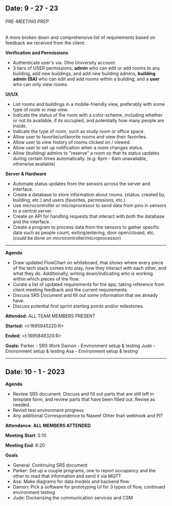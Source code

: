 ## Date: 9 - 27 - 23

###### PRE-MEETING PREP

A more broken down and comprehensive list of requirements based on feedback we received from the client:

**Verification and Permissions**
- Authenticate user's via. Ohio University account.
- 3 tiers of USER permissions, **admin** who can edit or add rooms to any building, add new buildings, and add new building admins, **building admin (BA)** who can edit and add rooms within a building, and a **user** who can only view rooms.

**UI/UX**
- List rooms and buildings in a mobile-friendly view, preferably with some type of route or map view.
- Indicate the status of the room with a color-scheme, including whether or not its available, if its occupied, and potentially how many people are inside.
- Indicate the type of room, such as study room or office space.
- Allow user to favorite/unfavorite rooms and view their favorites.
- Allow user to view history of rooms clicked on / viewed.
- Allow user to set up notification when a room changes status.
- Allow (building) admins to "reserve" a room so that its status updates during certain times automatically. (e.g: 6pm - 6am unavailable, otherwise available)

**Server & Hardware**
- Automate status updates from the sensors across the server and interface.
- Create a database to store information about rooms. (status, created by, building, etc.) and users (favorites, permissions, etc.)
- Use microcontroller or microprocessor to send data from pins in sensors to a central server.
- Create an API for handling requests that interact with both the database and the interface.
- Create a program to process data from the sensors to gather specific data such as people count, exiting/entering, door open/closed, etc. (could be done on microcontroller/microprocessor)
***
**Agenda**
- Draw updated FlowChart on whiteboard, that shows where every piece of the tech stack comes into play, how they interact with each other, and what they *do*. Additionally, writing down/indicating who is working within which pieces of the flow.
- Curate a list of updated requirements for the app, taking reference from client meeting feedback and the current requirements.
- Discuss SRS Document and fill out some information that we already have.
-  Discuss potential first sprint starting points and/or milestones.

**Attended:** ALL TEAM MEMBERS PRESENT

**Started:** <t:1695845220:R>

**Ended:** <t:1695849320:R>

**Goals:**
Parker - SRS Work
Damon - Environment setup & testing
Jude - Environment setup & testing
Asa - Environment setup & testing

***
## Date: 10 - 1 - 2023

**Agenda**
- Review SRS document. Discuss and fill out parts that are still left in template form, and review parts that have been filled out. Revise as needed.
- Revisit test environment progress
- Any additional Correspondence to Naseef Other than webhook and PI?

**Attendance**: **ALL MEMBERS ATTENDED**

**Meeting Start**:  5:10

**Meeting End**: 6:20

**Goals**
- General: Continuing SRS document
- Parker: Set up a couple programs, one to report occupancy and the other to read that information  and send it via MQTT
- Asa: Make diagrams for data models and backend flow
- Damon: Pick a software for prototyping UI for  3 types of flow, continued environment testing
- Jude: Dockerizing the communication services and CSM